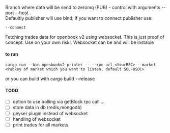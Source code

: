 
Branch where data will be send to zeromq (PUB) - control with arguments --port --host .<br>
Defaultly publisher will use bind, if you want to connect publisher use:
```
--connect
```

Fetching trades data for openbook v2 using websocket. This is just proof of concept. Use on your own risk!.
Websocket can be and will be instable

#### to run
```
cargo run --bin openbookv2-printer -- --rpc-url <YourRPC> --market <Pubkey of market which you want to listen, default SOL-USDC>
```
or you can build with cargo build --release

#### TODO
 - [ ] option to use polling via getBlock rpc call ...
 - [ ] store data in db (redis,mongodb)
 - [ ] geyser plugin instead of websocket
 - [ ] handling of websocket 
 - [ ] print trades for all markets.